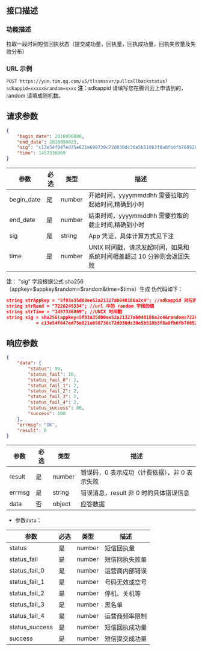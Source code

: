 ## 接口描述
### 功能描述
拉取一段时间短信回执状态（提交成功量，回执量，回执成功量，回执失败量及失败分布）

### URL 示例
`POST https://yun.tim.qq.com/v5/tlssmssvr/pullcallbackstatus?sdkappid=xxxxx&random=xxxx`
**注**：sdkappid 请填写您在腾讯云上申请到的，random 请填成随机数。

## 请求参数
```json
{
    "begin_date": 2016090800,
    "end_date": 2016090823,
    "sig": "c13e54f047ed75e821e698730c72d030dc30e5b510b3f8a0fb6fb7605283d7df",
    "time": 1457336869
}
```
| 参数       | 必选 | 类型   | 描述                                                               |
|------------|------|--------|--------------------------------------------------------------------|
| begin_date | 是   | number | 开始时间，yyyymmddhh 需要拉取的起始时间,精确到小时                  |
| end_date   | 是   | number | 结束时间，yyyymmddhh 需要拉取的截止时间,精确到小时                  |
| sig        | 是   | string | App 凭证，具体计算方式见下注                                        |
| time       | 是   | number | UNIX 时间戳，请求发起时间，如果和系统时间相差超过 10 分钟则会返回失败 |
**注**：
"sig" 字段根据公式 sha256（appkey=$appkey&random=$random&time=$time）生成
伪代码如下：
```json
string strAppkey = "5f03a35d00ee52a21327ab048186a2c4"; //sdkappid 对应的 appkey，需要业务方高度保密
string strRand = "7226249334"; //url 中的 random 字段的值
string strTime = "1457336869"; //UNIX 时间戳
string sig = sha256(appkey=5f03a35d00ee52a21327ab048186a2c4&random=7226249334&time=1457336869)
           = c13e54f047ed75e821e698730c72d030dc30e5b510b3f8a0fb6fb7605283d7df;
```

## 响应参数
```json
{
    "data": {
        "status": 90,
        "status_fail": 10,
        "status_fail_0": 2,
        "status_fail_1": 2,
        "status_fail_2": 2,
        "status_fail_3": 2,
        "status_fail_4": 2,
        "status_success": 80,
        "success": 100
    },
    "errmsg": "OK",
    "result": 0
}
```
| 参数   | 必选 | 类型   | 描述                                     |
|--------|------|--------|------------------------------------------|
| result | 是   | number | 错误码，0 表示成功（计费依据），非 0 表示失败 |
| errmsg    | 是   | string | 错误消息，result 非 0 时的具体错误信息      |
| data   | 否   | object | 应答数据                                 |


- 参数`data`：

| 参数           | 必选 | 类型   | 描述           |
|----------------|------|--------|----------------|
| status         | 是   | number | 短信回执量     |
| status_fail    | 是   | number | 短信回执失败量 |
| status_fail_0  | 是   | number | 运营商内部错误 |
| status_fail_1  | 是   | number | 号码无效或空号 |
| status_fail_2  | 是   | number | 停机、关机等   |
| status_fail_3  | 是   | number | 黑名单         |
| status_fail_4  | 是   | number | 运营商频率限制 |
| status_success | 是   | number | 短信回执成功量 |
| success        | 是   | number | 短信提交成功量 |
